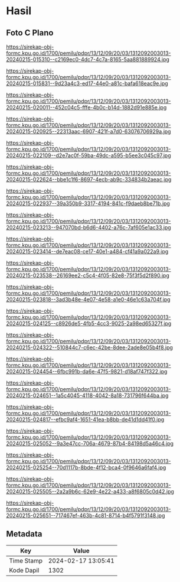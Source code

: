 # Hasil

## Foto C Plano

https://sirekap-obj-formc.kpu.go.id/1700/pemilu/pdpr/13/12/09/20/03/1312092003013-20240215-015310--c2169ec0-4dc7-4c7a-8165-5aa881889924.jpg

https://sirekap-obj-formc.kpu.go.id/1700/pemilu/pdpr/13/12/09/20/03/1312092003013-20240215-015831--9d23a4c3-ed17-44e0-a81c-bafa618eac9e.jpg

https://sirekap-obj-formc.kpu.go.id/1700/pemilu/pdpr/13/12/09/20/03/1312092003013-20240215-020011--452c04c5-fffe-4b0c-b14d-1882d91e885e.jpg

https://sirekap-obj-formc.kpu.go.id/1700/pemilu/pdpr/13/12/09/20/03/1312092003013-20240215-020925--22313aac-6907-421f-a7d0-63076706929a.jpg

https://sirekap-obj-formc.kpu.go.id/1700/pemilu/pdpr/13/12/09/20/03/1312092003013-20240215-022109--d2e7ac0f-59ba-49dc-a595-b5ee3c045c97.jpg

https://sirekap-obj-formc.kpu.go.id/1700/pemilu/pdpr/13/12/09/20/03/1312092003013-20240215-022624--bbe1c1f6-8697-4ecb-ab9c-334834b2aeac.jpg

https://sirekap-obj-formc.kpu.go.id/1700/pemilu/pdpr/13/12/09/20/03/1312092003013-20240215-022937--39a350b9-3317-4194-841c-f9daeb8be71b.jpg

https://sirekap-obj-formc.kpu.go.id/1700/pemilu/pdpr/13/12/09/20/03/1312092003013-20240215-023213--947070bd-b6d6-4402-a76c-7af605e1ac33.jpg

https://sirekap-obj-formc.kpu.go.id/1700/pemilu/pdpr/13/12/09/20/03/1312092003013-20240215-023414--de7eac08-ce17-40e1-a484-cf41a9a022a9.jpg

https://sirekap-obj-formc.kpu.go.id/1700/pemilu/pdpr/13/12/09/20/03/1312092003013-20240215-023538--26169ee2-c5c4-4f05-82e8-75f3f5d2f890.jpg

https://sirekap-obj-formc.kpu.go.id/1700/pemilu/pdpr/13/12/09/20/03/1312092003013-20240215-023818--3ad3b48e-4e07-4e58-a1e0-46e1c63a704f.jpg

https://sirekap-obj-formc.kpu.go.id/1700/pemilu/pdpr/13/12/09/20/03/1312092003013-20240215-024125--c8926de5-4fb5-4cc3-9025-2a98ed65327f.jpg

https://sirekap-obj-formc.kpu.go.id/1700/pemilu/pdpr/13/12/09/20/03/1312092003013-20240215-024322--510844c7-c6ec-42be-8dee-2ade8e05b4f8.jpg

https://sirekap-obj-formc.kpu.go.id/1700/pemilu/pdpr/13/12/09/20/03/1312092003013-20240215-024454--6fbc991b-da6e-47f5-9821-d18af747f322.jpg

https://sirekap-obj-formc.kpu.go.id/1700/pemilu/pdpr/13/12/09/20/03/1312092003013-20240215-024651--1a5c4045-4118-4042-8a18-731796f644ba.jpg

https://sirekap-obj-formc.kpu.go.id/1700/pemilu/pdpr/13/12/09/20/03/1312092003013-20240215-024817--efbc9af4-1651-41ea-b8bb-de41d1dd41f0.jpg

https://sirekap-obj-formc.kpu.go.id/1700/pemilu/pdpr/13/12/09/20/03/1312092003013-20240215-025052--9a3e47cc-706a-4679-87b4-84198d5a46c4.jpg

https://sirekap-obj-formc.kpu.go.id/1700/pemilu/pdpr/13/12/09/20/03/1312092003013-20240215-025254--70d1117b-8bde-4f12-bca4-0f9646a6faf4.jpg

https://sirekap-obj-formc.kpu.go.id/1700/pemilu/pdpr/13/12/09/20/03/1312092003013-20240215-025505--2a2a9b6c-62e9-4e22-a433-a8f6805c0d42.jpg

https://sirekap-obj-formc.kpu.go.id/1700/pemilu/pdpr/13/12/09/20/03/1312092003013-20240215-025651--717467ef-463b-4c81-8714-b4f5791f3148.jpg


## Metadata

| Key        | Value               |
| ---------- | ------------------- |
| Time Stamp | 2024-02-17 13:05:41 |
| Kode Dapil | 1302                |



